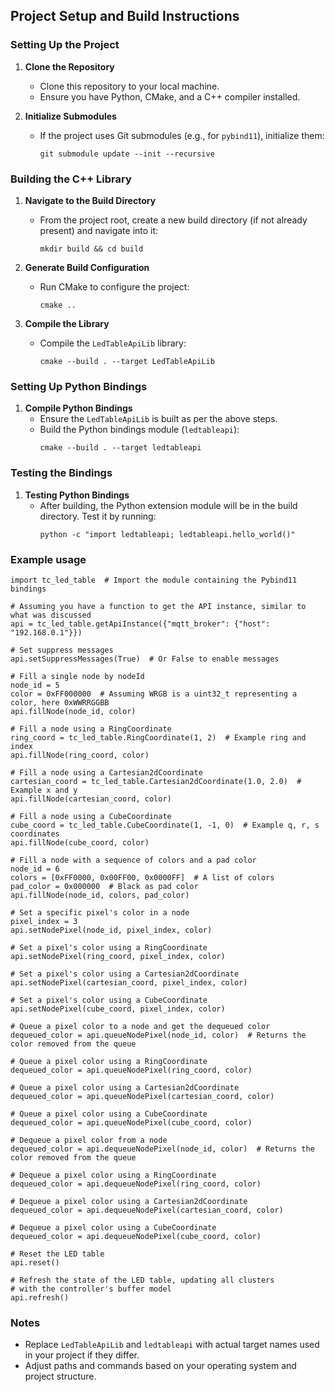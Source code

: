 ## Project Setup and Build Instructions

### Setting Up the Project

1. **Clone the Repository**
   - Clone this repository to your local machine.
   - Ensure you have Python, CMake, and a C++ compiler installed.

2. **Initialize Submodules**
   - If the project uses Git submodules (e.g., for `pybind11`), initialize them:
     ```
     git submodule update --init --recursive
     ```

### Building the C++ Library

1. **Navigate to the Build Directory**
   - From the project root, create a new build directory (if not already present) and navigate into it:
     ```
     mkdir build && cd build
     ```

2. **Generate Build Configuration**
   - Run CMake to configure the project:
     ```
     cmake ..
     ```

3. **Compile the Library**
   - Compile the `LedTableApiLib` library:
     ```
     cmake --build . --target LedTableApiLib
     ```

### Setting Up Python Bindings

1. **Compile Python Bindings**
   - Ensure the `LedTableApiLib` is built as per the above steps.
   - Build the Python bindings module (`ledtableapi`):
     ```
     cmake --build . --target ledtableapi
     ```

### Testing the Bindings

1. **Testing Python Bindings**
   - After building, the Python extension module will be in the build directory. Test it by running:
     ```
     python -c "import ledtableapi; ledtableapi.hello_world()"
     ```

### Example usage
```
import tc_led_table  # Import the module containing the Pybind11 bindings

# Assuming you have a function to get the API instance, similar to what was discussed
api = tc_led_table.getApiInstance({"mqtt_broker": {"host": "192.168.0.1"}})

# Set suppress messages
api.setSuppressMessages(True)  # Or False to enable messages

# Fill a single node by nodeId
node_id = 5
color = 0xFF000000  # Assuming WRGB is a uint32_t representing a color, here 0xWWRRGGBB
api.fillNode(node_id, color)

# Fill a node using a RingCoordinate
ring_coord = tc_led_table.RingCoordinate(1, 2)  # Example ring and index
api.fillNode(ring_coord, color)

# Fill a node using a Cartesian2dCoordinate
cartesian_coord = tc_led_table.Cartesian2dCoordinate(1.0, 2.0)  # Example x and y
api.fillNode(cartesian_coord, color)

# Fill a node using a CubeCoordinate
cube_coord = tc_led_table.CubeCoordinate(1, -1, 0)  # Example q, r, s coordinates
api.fillNode(cube_coord, color)

# Fill a node with a sequence of colors and a pad color
node_id = 6
colors = [0xFF0000, 0x00FF00, 0x0000FF]  # A list of colors
pad_color = 0x000000  # Black as pad color
api.fillNode(node_id, colors, pad_color)

# Set a specific pixel's color in a node
pixel_index = 3
api.setNodePixel(node_id, pixel_index, color)

# Set a pixel's color using a RingCoordinate
api.setNodePixel(ring_coord, pixel_index, color)

# Set a pixel's color using a Cartesian2dCoordinate
api.setNodePixel(cartesian_coord, pixel_index, color)

# Set a pixel's color using a CubeCoordinate
api.setNodePixel(cube_coord, pixel_index, color)

# Queue a pixel color to a node and get the dequeued color
dequeued_color = api.queueNodePixel(node_id, color)  # Returns the color removed from the queue

# Queue a pixel color using a RingCoordinate
dequeued_color = api.queueNodePixel(ring_coord, color)

# Queue a pixel color using a Cartesian2dCoordinate
dequeued_color = api.queueNodePixel(cartesian_coord, color)

# Queue a pixel color using a CubeCoordinate
dequeued_color = api.queueNodePixel(cube_coord, color)

# Dequeue a pixel color from a node
dequeued_color = api.dequeueNodePixel(node_id, color)  # Returns the color removed from the queue

# Dequeue a pixel color using a RingCoordinate
dequeued_color = api.dequeueNodePixel(ring_coord, color)

# Dequeue a pixel color using a Cartesian2dCoordinate
dequeued_color = api.dequeueNodePixel(cartesian_coord, color)

# Dequeue a pixel color using a CubeCoordinate
dequeued_color = api.dequeueNodePixel(cube_coord, color)

# Reset the LED table
api.reset()

# Refresh the state of the LED table, updating all clusters
# with the controller's buffer model
api.refresh()
```

### Notes

- Replace `LedTableApiLib` and `ledtableapi` with actual target names used in your project if they differ.
- Adjust paths and commands based on your operating system and project structure.
